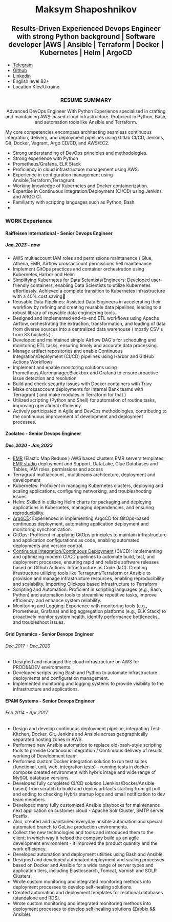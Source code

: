 <div align="center">

# Maksym Shaposhnikov


## Results-Driven Experienced Devops Engineer with strong Python background | Software developer |AWS | Ansible | Terraform | Docker | Kubernetes | Helm | ArgoCD
</div>

* [Telegram](https://t.me/shaposhnikoff)
* [Github](https://gist.github.com/shaposhnikoff)
* [Linkedin](https://www.linkedin.com/in/shaposhnikovmaksym/)
* English level B2+
* Location Kiev/Ukraine

<div align="center">

### RESUME SUMMARY

Advanced DevOps Engineer With Python Experience specialized in crafting and maintaining AWS-based cloud infrastructure. Proficient in Python, Bash, and automation tools like Ansible and Terraform.
</div>
My core competencies encompass architecting seamless continuous integration, delivery, and deployment pipelines using Gitlab CI/CD, Jenkins, Git, Docker, Vagrant, Argo CD/CD, and AWS/EC2.

  * Strong understanding of DevOps principles and methodologies.
  * Strong experience with Python
  * Prometheus/Grafana, ELK Stack
  * Proficiency in cloud infrastructure management using AWS.
  * Experience in configuration management using Ansible,Terraform,Terragrunt.
  * Working knowledge of Kubernetes and Docker containerization.
  * Expertise in Continuous Integration/Deployment (CI/CD) using Jenkins and ARGO CI.
  * Familiarity with scripting languages such as Python, Bash.
  * 
 
### WORK Experience

#### Raiffeisen international - Senior Devops Engineer 
##### Jan,2023 - now

  * AWS multiaccount IAM roles and permissions maintanence ( Glue, Athena, EMR, Airflow crossaccount permissions hell maintenance
  * Implement GitOps practices and container orchestration using Kubernetes,Harbor and Helm
  * Simplifying Kubernetes for Data Scientists/Engineers: Developed user-friendly containers, enabling Data Scientists to utilize Kubernetes effortlessly. Achieved a complete transition to Kubernetes infrastructure with a 40% cost saving💸
  * Reusable Data Pipelines: Assisted Data Engineers in accelerating their workflow by refining and creating reusable data pipelines, leading to a robust library of reusable data engineering tools.
  * Designed and implemented end-to-end ETL workflows using Apache Airflow, orchestrating the extraction, transformation, and loading of data from diverse sources into a centralized data warehouse ( mostly CSV's from S3 buckets ) .
  * Developed and maintained simple Airflow DAG's for scheduling and monitoring ETL tasks, ensuring timely and accurate data processing.
  * Manage artifact repositories and enable Continuous Integration/Deployment (CI/CD) pipelines using Harbor and GitHub Actions Workflows
  * Implement and enable monitoring solutions using Prometheus,Alertmanager,Blackbox and Grafana to ensure proactive issue detection and resolution
  * Build and check security issues with Docker containers with Trivy 
  * Make crossaccount deployments for internal Bank teams with Terragrunt ( and make modules in Terraform for that )
  * Utilized scripting (Python and Shell) for automation of routine tasks, improving operational efficiency.
  * Actively participated in Agile and DevOps methodologies, contributing to the continuous improvement of development and deployment processes.
    

#### Zoolatec - Senior Devops Engineer
##### Dec,2020 - Jan,2023

  * [EMR](https://aws.amazon.com/emr/) (Elastic Map Reduse ) AWS based clusters,EMR servers templates, [EMR studio](https://aws.amazon.com/emr/features/studio/) deployment and Support, DataLake, Glue Databases and Tables, IAM roles, permissions and access
  * Terragrunt multiaccount , multitieams architecture, deployment and development
  * Kubernetes: Proficient in managing Kubernetes clusters, deploying and scaling applications, configuring networking, and troubleshooting issues.
  * Helm: Skilled in utilizing Helm charts for packaging and deploying applications in Kubernetes, managing dependencies, and ensuring reproducibility.
  * [ArgoCD](https://argo-cd.readthedocs.io/en/stable/): Experienced in implementing ArgoCD for GitOps-based continuous deployment, automating application deployment and monitoring synchronization.
  * GitOps: Proficient in applying GitOps principles to maintain infrastructure and application configurations as code, enabling automated deployments and version control.
  * [Continuous Integration/Continuous Deployment](https://www.redhat.com/en/topics/devops/what-is-ci-cd) (CI/CD): Implementing and optimizing modern CI/CD pipelines to automate build, test, and deployment processes, ensuring rapid and reliable software releases based on Github Actions.
    Infrastructure as Code (IaC): Creating ifrastructure utilizing tools like Terragrunt/Terraform or Ansible to provision and manage infrastructure resources, enabling reproducibility and scalability. Importing Clickops based infrastructure to Terraform 
  * Scripting and Automation: Proficient in scripting languages (e.g., Bash, Python) and automation tools to streamline repetitive tasks, improve efficiency, and enhance system reliability.
  * Monitoring and Logging: Experience with monitoring tools (e.g., Prometheus, Grafana) and log aggregation platforms (e.g., ELK Stack) to proactively monitor system health, identify performance bottlenecks, and troubleshoot issues.
 


#### Grid Dynamics - Senior Devops Engineer
######  Dec,2017 - Dec,2020

  * Designed and managed the cloud infrastructure on AWS for PROD&&DEV environments.
  * Developed scripts using Bash and Python to automate infrastructure deployments and configuration management.
  * Implemented monitoring and logging systems to provide visibility to the infrastructure and applications.



#### EPAM Systems - Senior Devops Engineer
######  Feb 2014 - Apr 2017 


  * Design and develop continuous deployment pipeline, integrating Test-Kitchen, Docker, Git, Jenkins and Ansible across geographically separated hosting zones in AWS.
  * Performed new Ansible automation to replace old-bash-style scripting tools to provide Continuous integration / Continuous delivery of results working of Development team.
  * Performed custom Docker integration solution to run test suites (functional, unit, web, integration tests) - running tests in docker-compose created environment with hybris image and wide range of MySQL database versions.
  * Developed fully completed CI/CD solution (Jenkins/Docker/Ansible based) from scratch to build and deploy artifacts starting from git pull and ending to checking Hybris startup logs and email notification to dev team members.
  * Developed many fully customized Ansible playbooks for maintenance next application on customer cloud - Apache Solr Cluster, SMTP server Postfix.
  * Also, created and maintained everyday ansible automation and special automated branch to GoLive production environments.
  * Collect the new technologies and tools and introduced them to the client; in which way it helped the company build up an agile development environment - it improved the product quantity and the work efficiency.
  * Developed automation and deployment utilities using Bash and Ansible.
  * Designed and developed automated deployment and scaling processes based on Docker and Ansible for a wide range of server types and application tiers, including Elasticsearch, Tomcat, Varnish and SOLR Clusters.
  * Wrote custom monitoring and integrated monitoring methods into deployment processes to develop self-healing solutions.
  * Created automation and deployment templates for relational databases (standalone and RDS).
  * Wrote custom monitoring and integrated monitoring methods into deployment processes to develop self-healing solutions (Zabbix && Ansible).



